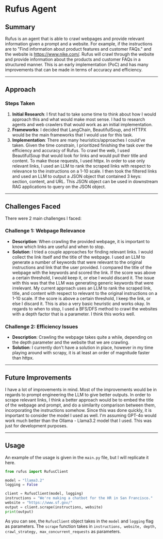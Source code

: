 # Rufus Agent

## Summary
Rufus is an agent that is able to crawl webpages and provide relevant information given a prompt and a website. For example, if the instructions are to "Find information about product features and customer FAQs." and the website is https://www.nike.com/. Rufus will crawl through the website and provide information about the products and customer FAQs in a structured manner. This is an early implementation (PoC) and has many improvements that can be made in terms of accuracy and efficiency.

---

## Approach

### Steps Taken
1. **Initial Research**: I first had to take some time to think about how I would approach this and what would make most sense. I had to research agents and web crawlers that would work as an initial implementation.
2. **Frameworks**: I decided that LangChain, BeautifulSoup, and HTTPX would be the main frameworks that I would use for this task.
3. **Implementation**: There are many heuristics/approaches I could've taken. Given the time constrain, I prioritized finishing the task over the efficiency and accuracy of Rufus. To crawl the web, I used BeautifulSoup that would look for links and would pull their title and content. To make those requests, I used httpx. In order to use only relevant links, I used an LLM to rank the scraped links with respect to relevance to the instructions on a 1-10 scale. I then took the filtered links and used an LLM to output a JSON object that contained 3 keys: section, content, and URL. This JSON object can be used in downstream RAG applications to query on the JSON object.

---

## Challenges Faced
There were 2 main challenges I faced:

### Challenge 1: Webpage Relevance
- **Description**: When crawling the provided webpage, it is important to know which links are useful and when to stop.
- **Solution**: I tried a couple approaches for finding relevant links. I would collect the link itself and the title of the webpage. I used an LLM to generate a number of keywords that were relevant to the original instructions and link that the user provided. I compared the title of the webpage with the keywords and scored the link. If the score was above a certain threshold, I would keep it, or else I would discard it. The issue with this was that the LLM was generating generic keywords that were irrelevant. My current approach uses an LLM to rank the scraped link, title, and content with respect to relevant to the original instructions on a 1-10 scale. If the score is above a certain threshold, I keep the link, or else I discard it. This is also a very basic heuristic and works okay. In regards to when to stop, I used a BFS/DFS method to crawl the websites with a depth factor that is a parameter. I think this works well.

### Challenge 2: Efficiency Issues
- **Description**: Crawling the webpage takes quite a while, depending on the depth parameter and the website that we are crawling.
- **Solution**: I currently don't have a solution in place, however in my time playing around with scrapy, it is at least an order of magnitude faster than httpx.

---


## Future Improvements
I have a lot of improvements in mind. Most of the improvements would be in regards to prompt engineering the LLM to give better outputs. In order to scrape relevant links, I think a better approach would be to embed the title of the webpage and prompt, and do a similarity comparison between them, incorporating the instructions somehow. Since this was done quickly, it is important to consider the model I used as well. I'm assuming GPT-4o would work much better than the Ollama - Llama3.2 model that I used. This was just for development purposes.

---

## Usage

An example of the usage is given in the `main.py` file, but I will replicate it here.
```python
from rufus import RufusClient

model = "llama3.2"
logging = False

client = RufusClient(model, logging)
instructions = "We're making a chatbot for the HR in San Francisco."
website = "https://www.sf.gov/"
output = client.scrape(instructions, website)
print(output)
```

As you can see, the `RufusClient` object takes in the `model` and `logging` flag as parameters. The `scrape` function takes in `instructions, website, depth, crawl_strategy, max_concurrent_requests` as parameters. 